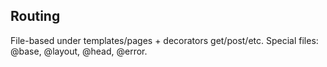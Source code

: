 ## Routing
File-based under templates/pages + decorators get/post/etc. Special files: @base, @layout, @head, @error.